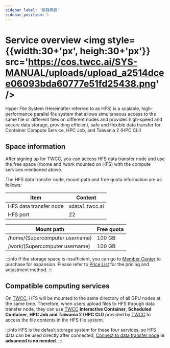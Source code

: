 ```yaml
---
sidebar_label: '服務概觀'
sidebar_position: 1
---
```


# Service overview <img style={{width:30+'px', heigh:30+'px'}} src='https://cos.twcc.ai/SYS-MANUAL/uploads/upload_a2514dcee06093bda60777e51fd25438.png' />

Hyper File System (Hereinafter referred to as HFS) is a scalable, high-performance parallel file system that allows simultaneous access to the same file or different files on different nodes and provides high-speed and secure data storage, providing efficient, safe and flexible data transfer for Container Compute Service, HPC Job, and Taiwania 2 (HPC CLI)



## Space information

After signing up for TWCC, you can access HFS data transfer node and use the free space (/home and /work mounted on HFS) with the compute services mentioned above.


The HFS data transfer node, mount path and free quota information are as follows:


| Item | Content |
| -------- | -------- |
| HFS data transfer node|xdata1.twcc.ai| 
| HFS port | 22|


|Mount path|Free quota|
 | -------- |-------- |
|/home/(Supercomputer username)|100 GB|
|/work/(Supercomputer username)|100 GB|


:::info
If the storage space is insufficient, you can go to [<ins>Member Center<i class="fa fa-question-circle fa-question-circle-for-service" aria-hidden="true"></i ></ins>](https://man.twcc.ai/@twsdocs/howto-service-access-service-zh) to purchase for expansion. Please refer to [<ins>Price List</ins>](https://www.twcc.ai/doc?page=price#%E9%AB%98%E9%80%9F%E6%AA%94%E6%A1%88%E7%B3%BB%E7%B5%B1-Hyper-File-System-HFS) for the pricing and adjustment method.
:::

## Compatible computing services

On [TWCC](http://www.twcc.ai), HFS will be mounted to the same directory of all GPU nodes at the same time. Therefore, when users upload files to HFS through data transfer node, they can use [TWCC](http://www.twcc.ai) **Interactive Container**, **Scheduled Container**, **HPC Job and Taiwania 2 (HPC CLI)** provided by [TWCC](http://www.twcc.ai) to access the file contents in the HFS file system.


:::info
HFS is the default storage system for these four services, so HFS data can be used directly after connected, [<ins>Connect to data transfer node</ins>](https://man.twcc.ai/@twccdocs/doc-hfs-main-en/%2F%40TWSC%2Fguide-hfs-connect-to-data-transfer-node-en) **in advanced is no needed**.
:::